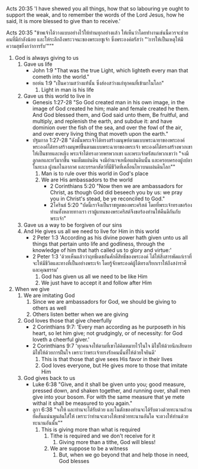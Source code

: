 Acts 20:35 'I have shewed you all things, how that so labouring ye ought to support the weak, and to remember the words of the Lord Jesus, how he said, It is more blessed to give than to receive.'

Acts 20:35 "ข้าพเจ้าได้วางแบบอย่างไว้ให้ท่านทุกอย่างแล้ว ให้เห็นว่าโดยทำงานเช่นนี้ควรจะช่วยคนที่มีกำลังน้อย และให้ระลึกถึงพระวจนะของพระเยซูเจ้า ซึ่งพระองค์ตรัสว่า "‘การให้เป็นเหตุให้มีความสุขยิ่งกว่าการรับ’"”"

1. God is always giving to us
   1. Gave us life
      - John 1:9 "That was the true Light, which lighteth every man that cometh into the world."
      - ยอห์น 1:9 "เป็นความสว่างแท้นั้น ซึ่งส่องสว่างแก่ทุกคนที่เข้ามาในโลก"
		1. Light in man is his life
   1. Gave us this world to live in
		- Genesis 1:27-28 "So God created man in his own image, in the image of God created he him; male and female created he them. And God blessed them, and God said unto them, Be fruitful, and multiply, and replenish the earth, and subdue it: and have dominion over the fish of the sea, and over the fowl of the air, and over every living thing that moveth upon the earth."
		- ปฐมกาล 1:27-28 "ดังนั้นพระเจ้าได้ทรงสร้างมนุษย์ตามแบบพระฉายาของพระองค์ พระองค์ได้ทรงสร้างมนุษย์ขึ้นตามแบบพระฉายาของพระเจ้า พระองค์ได้ทรงสร้างพวกเขาให้เป็นชายและหญิง พระเจ้าได้ทรงอวยพรพวกเขา และพระเจ้าตรัสแก่พวกเขาว่า "จงมีลูกดกและทวีมากขึ้น จนเต็มแผ่นดิน จงมีอำนาจเหนือแผ่นดินนั้น และครอบครองฝูงปลาในทะเล ฝูงนกในอากาศ และบรรดาสัตว์ที่มีชีวิตที่เคลื่อนไหวบนแผ่นดินโลก""
			1. Man is to rule over this world in God's place
			2. We are His ambassadors to the world
				- 2 Corinthians 5:20 "Now then we are ambassadors for Christ, as though God did beseech you by us: we pray you in Christ's stead, be ye reconciled to God."
				- 2โครินธ์ 5:20 "บัดนี้เราจึงเป็นราชทูตของพระคริสต์ โดยที่พระเจ้าทรงขอร้องท่านทั้งหลายทางเรา เราผู้แทนของพระคริสต์จึงขอร้องท่านให้คืนดีกันกับพระเจ้า"
   1. Gave us a way to be forgiven of our sins
   2. And He gives us all we need to live for Him in this world
		- 2 Peter 1:3 'According as his divine power hath given unto us all things that pertain unto life and godliness, through the knowledge of him that hath called us to glory and virtue:'
		- 2 Peter 1:3 'ด้วยเห็นแล้วว่าฤทธิ์เดชอันศักดิ์สิทธิ์ของพระองค์ ได้ให้สิ่งสารพัดแก่เราที่จะให้มีชีวิตและทางที่เป็นอย่างพระเจ้า โดยรู้จักพระองค์ผู้ได้ทรงเรียกเราให้ถึงสง่าราศีและคุณธรรม'
			1. God has given us all we need to be like Him
			2. We just have to accept it and follow after Him
2. When we give
	1. We are imitating God
		1. Since we are ambassadors for God, we should be giving to others as well
		2. Others listen better when we are giving
	2. God loves those that give cheerfully
		- 2 Corinthians 9:7: 'Every man according as he purposeth in his heart, so let him give; not grudgingly, or of necessity: for God loveth a cheerful giver.'
		- 2 Corinthians 9:7 'ทุกคนจงให้ตามที่เขาได้คิดหมายไว้ในใจ มิใช่ให้ด้วยนึกเสียดาย มิใช่ให้ด้วยการฝืนใจ เพราะว่าพระเจ้าทรงรักคนนั้นที่ให้ด้วยใจยินดี'
			1. This is that those that give sees His favor in their lives
			2. God loves everyone, but He gives more to those that imitate Him
	3. God gives back to us
		- Luke 6:38 "Give, and it shall be given unto you; good measure, pressed down, and shaken together, and running over, shall men give into your bosom. For with the same measure that ye mete withal it shall be measured to you again."
		- ลูกา 6:38 "จงให้ และท่านจะได้รับด้วย และในตักของท่านจะได้รับตวงด้วยทะนานถ้วนยัดสั่นแน่นพูนล้นใส่ให้ เพราะว่าท่านจะตวงให้เขาด้วยทะนานอันใด จะตวงให้ท่านด้วยทะนานอันนั้น""
			1. This is giving more than what is required
				1. Tithe is required and we don't receive for it
					1. Giving more than a tithe, God will bless!
				2. We are suppose to be a witness
					1. But, when we go beyond that and help those in need, God blesses
